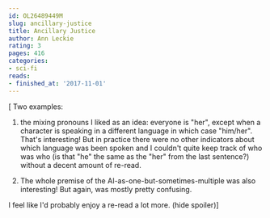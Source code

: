 ```yaml
---
id: OL26489449M
slug: ancillary-justice
title: Ancillary Justice
author: Ann Leckie
rating: 3
pages: 416
categories:
- sci-fi
reads:
- finished_at: '2017-11-01'
---
```

[
Two examples:
1) the mixing pronouns I liked as an idea: everyone is "her", except when a character is speaking in a different language in which case "him/her". That's interesting! But in practice there were no other indicators about which language was been spoken and I couldn't quite keep track of who was who (is that "he" the same as the "her" from the last sentence?) without a decent amount of re-read.

2) The whole premise of the AI-as-one-but-sometimes-multiple was also interesting! But again, was mostly pretty confusing.

 I feel like I'd probably enjoy a re-read a lot more.
 <a class="jsHideSpoiler spoilerAction">(hide spoiler)</a>]
